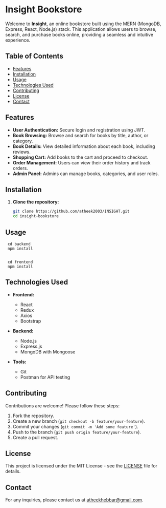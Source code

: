 # Insight Bookstore

Welcome to **Insight**, an online bookstore built using the MERN (MongoDB, Express, React, Node.js) stack. This application allows users to browse, search, and purchase books online, providing a seamless and intuitive experience.

## Table of Contents

- [Features](#features)
- [Installation](#installation)
- [Usage](#usage)
- [Technologies Used](#technologies-used)
- [Contributing](#contributing)
- [License](#license)
- [Contact](#contact)

## Features

- **User Authentication:** Secure login and registration using JWT.
- **Book Browsing:** Browse and search for books by title, author, or category.
- **Book Details:** View detailed information about each book, including reviews.
- **Shopping Cart:** Add books to the cart and proceed to checkout.
- **Order Management:** Users can view their order history and track orders.
- **Admin Panel:** Admins can manage books, categories, and user roles.

## Installation

1. **Clone the repository:**

   ```bash
   git clone https://github.com/atheek2003/INSIGHT.git
   cd insight-bookstore

## Usage
    
     cd backend
     npm install
   
   
     cd frontend
     npm install


## Technologies Used

- **Frontend:**
  - React
  - Redux
  - Axios
  - Bootstrap
  
- **Backend:**
  - Node.js
  - Express.js
  - MongoDB with Mongoose
  
  
- **Tools:**
  - Git
  - Postman for API testing

## Contributing

Contributions are welcome! Please follow these steps:

1. Fork the repository.
2. Create a new branch (`git checkout -b feature/your-feature`).
3. Commit your changes (`git commit -m 'Add some feature'`).
4. Push to the branch (`git push origin feature/your-feature`).
5. Create a pull request.

## License

This project is licensed under the MIT License - see the [LICENSE](LICENSE) file for details.

## Contact

For any inquiries, please contact us at atheekhebbar@gmail.com.



